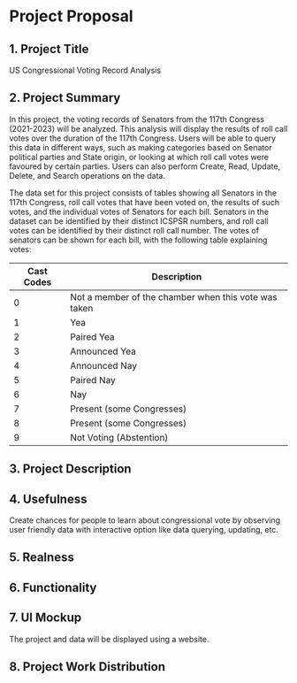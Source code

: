 # Project Proposal

## 1. Project Title
US Congressional Voting Record Analysis
## 2. Project Summary
In this project, the voting records of Senators from the 117th Congress (2021-2023) will be analyzed. This analysis will display the results of roll call votes over the duration of the 117th Congress. Users will be able to query this data in different ways, such as making categories based on Senator political parties and State origin, or looking at which roll call votes were favoured by certain parties. Users can also perform Create, Read, Update, Delete, and Search operations on the data.

The data set for this project consists of tables showing all Senators in the 117th Congress, roll call votes that have been voted on, the results of such votes, and the individual votes of Senators for each bill. Senators in the dataset can be identified by their distinct ICSPSR numbers, and roll call votes can be identified by their distinct roll call number. The votes of senators can be shown for each bill, with the following table explaining votes:

| Cast Codes |       Description    |
| -----------|----------------------|
| 0  |       Not a member of the chamber when this vote was taken     |
| 1  |      Yea    |
| 2  |      Paired Yea     |
| 3  |      Announced Yea     |
| 4  |      Announced Nay     |
| 5  |      Paired Nay     |
| 6  |      Nay     |
| 7  |      Present (some Congresses)     |
| 8  |      Present (some Congresses)     |
| 9  |      Not Voting (Abstention)     |


## 3. Project Description

## 4. Usefulness
Create chances for people to learn about congressional vote by observing user friendly data with interactive option like data querying, updating, etc.
## 5. Realness

## 6. Functionality

## 7. UI Mockup
The project and data will be displayed using a website.
## 8. Project Work Distribution
